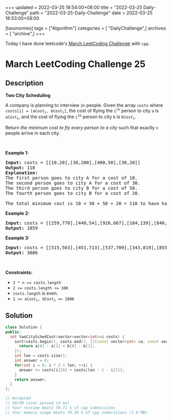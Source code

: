 +++
updated = 2022-03-25 18:54:00+08:00
title = "2022-03-25 Daily-Challenge"
path = "2022-03-25-Daily-Challenge"
date = 2022-03-25 18:53:00+08:00

[taxonomies]
tags = ["Algorithm"]
categories = [ "DailyChallenge",]
archives = [ "archive",]
+++

Today I have done leetcode's [March LeetCoding Challenge](https://leetcode.com/problems/two-city-scheduling/) with `cpp`.

<!-- more -->

# March LeetCoding Challenge 25

## Description

**Two City Scheduling**

<p>A company is planning to interview <code>2n</code> people. Given the array <code>costs</code> where <code>costs[i] = [aCost<sub>i</sub>, bCost<sub>i</sub>]</code>,&nbsp;the cost of flying the <code>i<sup>th</sup></code> person to city <code>a</code> is <code>aCost<sub>i</sub></code>, and the cost of flying the <code>i<sup>th</sup></code> person to city <code>b</code> is <code>bCost<sub>i</sub></code>.</p>

<p>Return <em>the minimum cost to fly every person to a city</em> such that exactly <code>n</code> people arrive in each city.</p>

<p>&nbsp;</p>
<p><strong>Example 1:</strong></p>

<pre>
<strong>Input:</strong> costs = [[10,20],[30,200],[400,50],[30,20]]
<strong>Output:</strong> 110
<strong>Explanation: </strong>
The first person goes to city A for a cost of 10.
The second person goes to city A for a cost of 30.
The third person goes to city B for a cost of 50.
The fourth person goes to city B for a cost of 20.

The total minimum cost is 10 + 30 + 50 + 20 = 110 to have half the people interviewing in each city.
</pre>

<p><strong>Example 2:</strong></p>

<pre>
<strong>Input:</strong> costs = [[259,770],[448,54],[926,667],[184,139],[840,118],[577,469]]
<strong>Output:</strong> 1859
</pre>

<p><strong>Example 3:</strong></p>

<pre>
<strong>Input:</strong> costs = [[515,563],[451,713],[537,709],[343,819],[855,779],[457,60],[650,359],[631,42]]
<strong>Output:</strong> 3086
</pre>

<p>&nbsp;</p>
<p><strong>Constraints:</strong></p>

<ul>
	<li><code>2 * n == costs.length</code></li>
	<li><code>2 &lt;= costs.length &lt;= 100</code></li>
	<li><code>costs.length</code> is even.</li>
	<li><code>1 &lt;= aCost<sub>i</sub>, bCost<sub>i</sub> &lt;= 1000</code></li>
</ul>

## Solution

``` cpp
class Solution {
public:
  int twoCitySchedCost(vector<vector<int>>& costs) {
    sort(costs.begin(), costs.end(), [](const vector<int> &a, const vector<int> &b) {
      return a[0] - a[1] < b[0] - b[1];
    });
    int len = costs.size();
    int answer = 0;
    for(int i = 0; i * 2 < len; ++i) {
      answer += costs[i][0] + costs[len - 1 - i][1];
    }
    return answer;
  }
};

// Accepted
// 50/50 cases passed (4 ms)
// Your runtime beats 78.71 % of cpp submissions
// Your memory usage beats 78.35 % of cpp submissions (7.9 MB)
```
